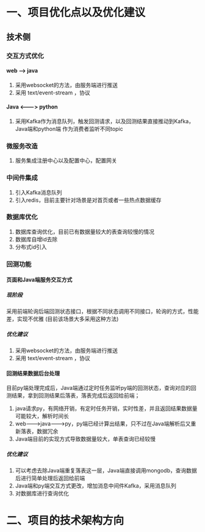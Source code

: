 # 一、项目优化点以及优化建议

## 技术侧

### 交互方式优化

#### web --> java

1. 采用websocket的方法，由服务端进行推送
2. 采用 text/event-stream ，协议



#### Java  <---> python

1. 采用Kafka作为消息队列，触发回测请求，以及回测结果直接推动到Kafka，Java端和python端 作为消费者监听不同topic





### 微服务改造

1. 服务集成注册中心以及配置中心，配置网关





### 中间件集成

1. 引入Kafka消息队列
2. 引入redis，目前主要针对场景是对首页或者一些热点数据缓存



### 数据库优化

1. 数据库查询优化，目前已有数据量较大的表查询较慢的情况
2. 数据库自增id去除
3. 分布式id引入









### 回测功能

#### 页面和Java端服务交互方式

##### 现阶段

采用前端轮询后端回测状态接口，根据不同状态调用不同接口，轮询的方式，性能差，实现不优雅 (目前该场景大多采用这种方法)

##### 优化建议

1. 采用websocket的方法，由服务端进行推送
2. 采用 text/event-stream ，协议



#### 回测结果数据后台处理

目前py端处理完成后，Java端通过定时任务监听py端的回测状态，查询对应的回测结果，拿到回测结果后落表，落表完成后返回给前端；

1. java请求py，有网络开销，有定时任务开销，实时性差，并且返回结果数据量可能较大，解析时间长
2. web--->java--->py，py端已经计算出结果，只不过在Java端解析后又重新落表，数据冗余
3. Java端目前的实现方式导致数据量较大，单表查询已经较慢



##### 优化建议

1. 可以考虑去除Java端重复落表这一层，Java端直接调用mongodb，查询数据后进行简单处理后返回给前端
2. Java端和py端交互方式更改，增加消息中间件Kafka，采用消息队列
3. 对数据库进行查询优化













































# 二、项目的技术架构方向


